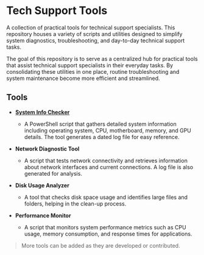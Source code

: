 # Tech Support Tools

A collection of practical tools for technical support specialists. This repository houses a variety of scripts and utilities designed to simplify system diagnostics, troubleshooting, and day-to-day technical support tasks.

The goal of this repository is to serve as a centralized hub for practical tools that assist technical support specialists in their everyday tasks. By consolidating these utilities in one place, routine troubleshooting and system maintenance become more efficient and streamlined.

## Tools

- [**System Info Checker**](https://github.com/poncardasm/tech-support-tools/tree/main/system-info-checker)

  - A PowerShell script that gathers detailed system information including operating system, CPU, motherboard, memory, and GPU details. The tool generates a dated log file for easy reference.

- **Network Diagnostic Tool**

  - A script that tests network connectivity and retrieves information about network interfaces and current connections. A log file is also generated for analysis.

- **Disk Usage Analyzer**

  - A tool that checks disk space usage and identifies large files and folders, helping in the clean-up process.

- **Performance Monitor**
  - A script that monitors system performance metrics such as CPU usage, memory consumption, and response times for applications.

> More tools can be added as they are developed or contributed.
